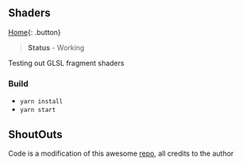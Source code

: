 ## Shaders

[Home](../README.md){: .button}

> **Status** - Working

Testing out GLSL fragment shaders

### Build

- `yarn install`
- `yarn start`

## ShoutOuts

Code is a modification of this awesome [repo](https://hughsk.io/fragment-foundry/), all credits to the author
